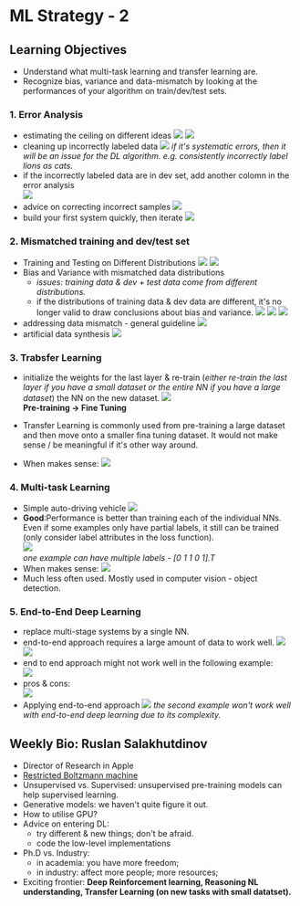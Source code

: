 # ML Strategy - 2

## Learning Objectives 
* Understand what multi-task learning and transfer learning are. 
* Recognize bias, variance and data-mismatch by looking at the performances of your algorithm on train/dev/test sets. 

### 1. Error Analysis 
* estimating the ceiling on different ideas
![](./img/wk02_ceiling.png)
![](./img/wk02_ceiling2.png) 
* cleaning up incorrectly labeled data
![](./img/wk02_incorrect_labeled.png)
_if it's systematic errors, then it will be an issue for the DL algorithm. e.g. consistently incorrectly label lions as cats._
* if the incorrectly labeled data are in dev set, add another colomn in the error analysis  
![](./img/wk02_incorrect_labeled2.png)
* advice on correcting incorrect samples
![](./img/wk02_advice_on_correcting.png)
* build your first system quickly, then iterate
![](./img/wk02_iterate.png)

### 2. Mismatched training and dev/test set
* Training and Testing on Different Distributions
![](./img/wk02_distribution.png)
![](./img/wk02_distribution2.png)
* Bias and Variance with mismatched data distributions
	* _issues: training data & dev + test data come from different distributions._
	* if the distributions of training data & dev data are different, it's no longer valid to draw conclusions about bias and variance. 
	![](./img/wk02_data_mismatch.png)
	![](./img/wk02_data_mismatch2.png)
	![](./img/wk02_data_mismatch3.png)
* addressing data mismatch - general guideline
![](./img/wk02_addr_data_mismatch.png)
* artificial data synthesis
![](./img/wk02_data_synthesis.png) 

### 3. Trabsfer Learning 
* initialize the weights for the last layer & re-train (_either re-train the last layer if you have a small dataset or the entire NN if you have a large dataset_) the NN on the new dataset. 
![](./img/wk02_transfer_learning.png)  
__Pre-training -> Fine Tuning__  

* Transfer Learning is commonly used from pre-training a large dataset and then move onto a smaller fina tuning dataset. It would not make sense / be meaningful if it's other way around. 
* When makes sense: 
![](./img/wk02_transfer_learning_useful.png)

### 4. Multi-task Learning 
* Simple auto-driving vehicle 
![](./img/wk02_multi_task_example.png)  
* __Good__:Performance is better than training each of the individual NNs. Even if some examples only have partial labels, it still can be trained (only consider label attributes in the loss function).  
![](./img/wk02_multi_task_imple.png)  
_one example can have multiple labels - [0 1 1 0 1].T_
* When makes sense: 
![](./img/wk02_multi_task_useful.png)
* Much less often used. Mostly used in computer vision - object detection. 

### 5. End-to-End Deep Learning
* replace multi-stage systems by a single NN.
* end-to-end approach requires a large amount of data to work well. 
![](./img/wk02_end_to_end_example.png)  
![](./img/wk02_end_to_end_example1.png)  
* end to end approach might not work well in the following example:  
![](./img/wk02_end_to_end_example2.png)
* pros & cons:  
![](./img/wk02_end_to_end_pros_cons.png)
* Applying end-to-end approach
![](./img/wk02_end_to_end_applying.png)
_the second example won't work well with end-to-end deep learning due to its complexity._


## Weekly Bio: Ruslan Salakhutdinov
* Director of Research in Apple
* [Restricted Boltzmann machine](https://en.wikipedia.org/wiki/Restricted_Boltzmann_machine)
* Unsupervised vs. Supervised: unsupervised pre-training models can help supervised learning. 
* Generative models: we haven't quite figure it out.
* How to utilise GPU? 
* Advice on entering DL: 
	* try different & new things; don't be afraid. 
	* code the low-level implementations
* Ph.D vs. Industry:	
	* in academia: you have more freedom;
	* in industry: affect more people; more resources; 
* Exciting frontier: __Deep Reinforcement learning, Reasoning NL understanding, Transfer Learning (on new tasks with small datatset).__
